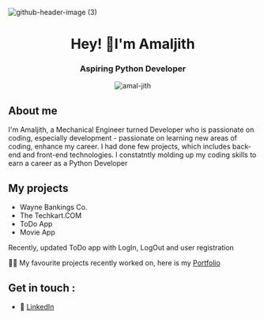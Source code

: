 ![github-header-image (3)](https://github.com/amal-jith/amal-jith/assets/123450863/5eee8dd0-3ea1-4342-81d1-103aabc847e4)

<h1 align="center">Hey! 👋I'm Amaljith</h1>
<h3 align="center">Aspiring Python Developer</h3>
<p align="center"> <img src="https://komarev.com/ghpvc/?username=amal-jith&label=Profile%20views&color=0e75b6&style=flat" alt="amal-jith" /> </p>


## About me

I'm Amaljith,  a Mechanical Engineer turned Developer who is passionate on coding, especially development - passionate on learning new areas of coding, enhance my career. I had done few projects, which includes back-end and front-end technologies. I constatntly molding up my coding skills to earn a career as a Python Developer

## My projects

- Wayne Bankings Co.
- The Techkart.COM
- ToDo App
- Movie App

Recently, updated ToDo app with LogIn, LogOut and user registration



 👨‍💻 My favourite projects recently worked on, here is my [Portfolio](https://amalportfolio98.web.app/)

## Get in touch :

- 🔗 [LinkedIn](https://www.linkedin.com/in/amaljith-am/)


